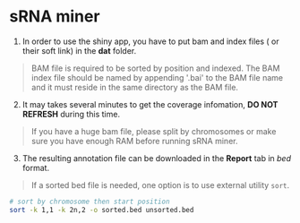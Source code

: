 sRNA miner
=========================================

1. In order to use the shiny app,  you have to put bam and index files ( or their soft link) in the **dat** folder. 
> BAM file is required to be sorted by position and indexed. 
>The BAM index file should be named by appending '.bai' to the BAM file name and it must reside in the same directory as the BAM file.

2. It may takes several minutes to get the coverage infomation, **DO NOT REFRESH** during this time.
> If you have a huge bam file, please split by chromosomes or make sure you have enough RAM before running sRNA miner.

3. The resulting annotation file can be downloaded in the **Report** tab in *bed* format.  
> If a sorted bed file is needed, one option is to use external utility `sort`.  

````bash
# sort by chromosome then start position
sort -k 1,1 -k 2n,2 -o sorted.bed unsorted.bed
````
